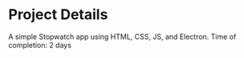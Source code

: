 # Project Details
A simple Stopwatch app using HTML, CSS, JS, and Electron.
Time of completion: 2 days
